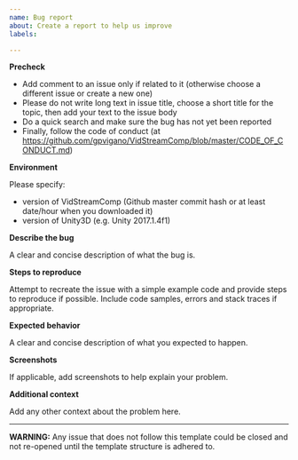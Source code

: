 ```yaml
---
name: Bug report
about: Create a report to help us improve
labels: 

---
```


**Precheck**

* Add comment to an issue only if related to it (otherwise choose a different issue or create a new one)
* Please do not write long text in issue title, choose a short title for the topic, then add your text to the issue body
* Do a quick search and make sure the bug has not yet been reported
* Finally, follow the code of conduct (at <https://github.com/gpvigano/VidStreamComp/blob/master/CODE_OF_CONDUCT.md>)

**Environment**

Please specify:
* version of VidStreamComp (Github master commit hash or at least date/hour when you downloaded it)
* version of Unity3D (e.g. Unity 2017.1.4f1)

**Describe the bug**

A clear and concise description of what the bug is.

**Steps to reproduce**

Attempt to recreate the issue with a simple example code and provide steps to reproduce if possible. Include code samples, errors and stack traces if appropriate.

**Expected behavior**

A clear and concise description of what you expected to happen.

**Screenshots**

If applicable, add screenshots to help explain your problem.

**Additional context**

Add any other context about the problem here.

---

**WARNING:** Any issue that does not follow this template could be closed and not re-opened until the template structure is adhered to.
